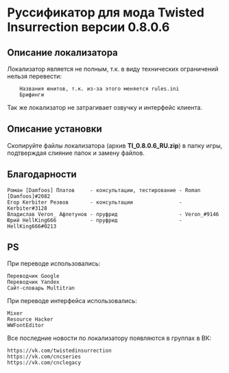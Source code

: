 # Руссификатор для мода Twisted Insurrection версии 0.8.0.6

## Описание локализатора
Локализатор является не полным, т.к. в виду технических ограничений нельзя перевести:
		
		Названия юнитов, т.к. из-за этого меняется rules.ini
		Брифинги

Так же локализатор не затрагивает озвучку и интерфейс клиента.

## Описание установки
Скопируйте файлы локализатора (архив **TI_0.8.0.6_RU.zip**) в папку игры, подтверждая слияние папок и замену файлов.

## Благодарности

	Роман [Damfoos] Платов     - консультации, тестирование - Roman [Damfoos]#2082
	Егор Kerbiter Резвов       - консультации               - Kerbiter#3128
	Владислав Veron_ Афлетунов - пруфрид                    - Veron_#9146
	Юрий HellKing666           - пруфрид                    - HellKing666#0213


## PS
При переводе использовались:

	Переводчик Google
	Переводчик Yandex
	Сайт-словарь Multitran

При переводе интерфейса использовались:

	Mixer
	Resource Hacker
	WWFontEditor

Все последние новости по локализатору появляются в группах в ВК:

	https://vk.com/twistedinsurrection
	https://vk.com/cncseries
	https://vk.com/cnclegacy
